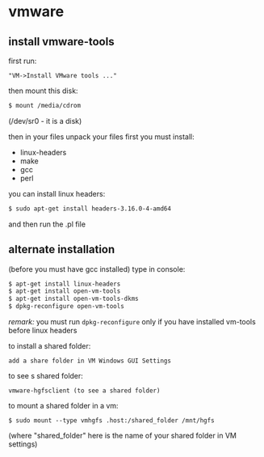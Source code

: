 # vmware

## install vmware-tools
first run:
```
"VM->Install VMware tools ..."
```

then mount this disk:
```sh
$ mount /media/cdrom
```
(/dev/sr0 - it is a disk)

then in your files unpack your files
first you must install:
- linux-headers
- make
- gcc
- perl

you can install linux headers:
```sh
$ sudo apt-get install headers-3.16.0-4-amd64
```
and then run the .pl file


## alternate installation
(before you must have gcc installed)
type in console:
```sh
$ apt-get install linux-headers
$ apt-get install open-vm-tools
$ apt-get install open-vm-tools-dkms
$ dpkg-reconfigure open-vm-tools
```

_remark:_ you must run `dpkg-reconfigure`
only if you have installed vm-tools before linux headers

to install a shared folder:
```
add a share folder in VM Windows GUI Settings
```

to see s shared folder:
```
vmware-hgfsclient (to see a shared folder)
``` 

to mount a shared folder in a vm:
```
$ sudo mount --type vmhgfs .host:/shared_folder /mnt/hgfs
```
(where "shared_folder" here is the name of your shared folder
 in VM settings)
